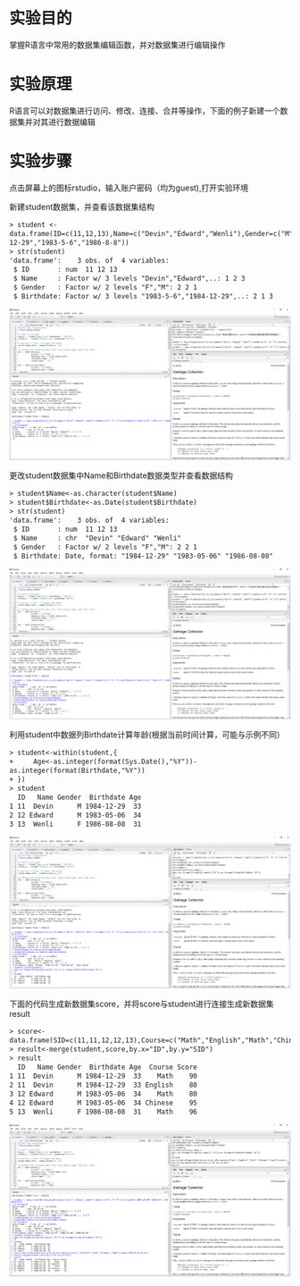 # 实验目的

掌握R语言中常用的数据集编辑函数，并对数据集进行编辑操作

# 实验原理

R语言可以对数据集进行访问、修改、连接、合并等操作，下面的例子新建一个数据集并对其进行数据编辑

# 实验步骤

点击屏幕上的图标rstudio，输入账户密码（均为guest),打开实验环境

新建student数据集，并查看该数据集结构

```
> student <- data.frame(ID=c(11,12,13),Name=c("Devin","Edward","Wenli"),Gender=c("M","M","F"),Birthdate=c("1984-12-29","1983-5-6","1986-8-8"))
> str(student)
'data.frame':    3 obs. of  4 variables:
 $ ID       : num  11 12 13
 $ Name     : Factor w/ 3 levels "Devin","Edward",..: 1 2 3
 $ Gender   : Factor w/ 2 levels "F","M": 2 2 1
 $ Birthdate: Factor w/ 3 levels "1983-5-6","1984-12-29",..: 2 1 3
```

![](/images/1-2-4-1_20171107072527.027.png)

更改student数据集中Name和Birthdate数据类型并查看数据结构

```
> student$Name<-as.character(student$Name)
> student$Birthdate<-as.Date(student$Birthdate)
> str(student)
'data.frame':    3 obs. of  4 variables:
 $ ID       : num  11 12 13
 $ Name     : chr  "Devin" "Edward" "Wenli"
 $ Gender   : Factor w/ 2 levels "F","M": 2 2 1
 $ Birthdate: Date, format: "1984-12-29" "1983-05-06" "1986-08-08"
```

![](/images/1-2-4-2_20171107072638.038.png)

利用student中数据列Birthdate计算年龄(根据当前时间计算，可能与示例不同）

```
> student<-within(student,{
+     Age<-as.integer(format(Sys.Date(),"%Y"))-as.integer(format(Birthdate,"%Y"))
+ })
> student
  ID   Name Gender  Birthdate Age
1 11  Devin      M 1984-12-29  33
2 12 Edward      M 1983-05-06  34
3 13  Wenli      F 1986-08-08  31
```

![](/images/1-2-4-3_20171107072723.023.png)

下面的代码生成新数据集score，并将score与student进行连接生成新数据集result

```
> score<-data.frame(SID=c(11,11,12,12,13),Course=c("Math","English","Math","Chinese","Math"),Score=c(90,80,80,95,96))
> result<-merge(student,score,by.x="ID",by.y="SID")
> result
  ID   Name Gender  Birthdate Age  Course Score
1 11  Devin      M 1984-12-29  33    Math    90
2 11  Devin      M 1984-12-29  33 English    80
3 12 Edward      M 1983-05-06  34    Math    80
4 12 Edward      M 1983-05-06  34 Chinese    95
5 13  Wenli      F 1986-08-08  31    Math    96
```


![](/images/1-2-4-4_20171107072806.006.png)